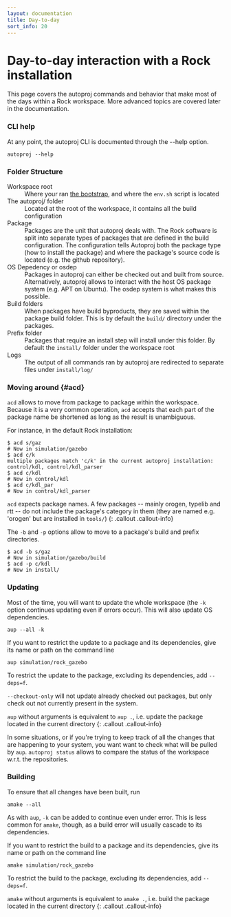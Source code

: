 ```yaml
---
layout: documentation
title: Day-to-day
sort_info: 20
---
```


# Day-to-day interaction with a Rock installation

This page covers the autoproj commands and behavior that make most of the days
within a Rock workspace. More advanced topics are covered later in the
documentation.

### CLI help

At any point, the autoproj CLI is documented through the --help option.

~~~
autoproj --help
~~~

### Folder Structure

<dl>
<dt>Workspace root</dt>
<dd>Where your ran <a href="index.html">the bootstrap</a>, and where the <code>env.sh</code> script is located</dd>
<dt>The autoproj/ folder</dt>
<dd>Located at the root of the workspace, it contains all the build configuration</dd>
<dt>Package</dt>
<dd>Packages are the unit that autoproj deals with. The Rock software is split
into separate types of packages that are defined in the build configuration.
The configuration tells Autoproj both the package type (how to install the
package) and where the package's source code is located (e.g. the github
repository).</dd>
<dt>OS Depedency or osdep</dt>
<dd>Packages in autoproj can either be checked out and built from source.
Alternatively, autoproj allows to interact with the host OS package system
(e.g. APT on Ubuntu). The osdep system is what makes this possible.</dd>
<dt>Build folders</dt>
<dd>When packages have build byproducts, they are saved within the package
build folder. This is by default the <code>build/</code> directory under the packages.</dd>
<dt>Prefix folder</dt>
<dd>Packages that require an install step will install under this folder. By
default the <code>install/</code> folder under the workspace root</dd>
<dt>Logs</dt>
<dd>The output of all commands ran by autoproj are redirected to separate files under <code>install/log/</code></dd>
</dl>

### Moving around {#acd}

`acd` allows to move from package to package within the workspace. Because it
is a very common operation, `acd` accepts that each part of the package name be
shortened as long as the result is unambiguous.

For instance, in the default Rock installation:

~~~
$ acd s/gaz
# Now in simulation/gazebo
$ acd c/k
multiple packages match 'c/k' in the current autoproj installation: control/kdl, control/kdl_parser
$ acd c/kdl
# Now in control/kdl
$ acd c/kdl_par
# Now in control/kdl_parser
~~~

`acd` expects package names. A few packages -- mainly orogen, typelib and rtt
-- do not include the package's category in them (they are named e.g. 'orogen'
but are installed in `tools/`)
{: .callout .callout-info}

The `-b` and `-p` options allow to move to a package's build and prefix directories. 

~~~
$ acd -b s/gaz
# Now in simulation/gazebo/build
$ acd -p c/kdl
# Now in install/
~~~

### Updating

Most of the time, you will want to update the whole workspace (the `-k` option
continues updating even if errors occur). This will also update OS
dependencies.

~~~
aup --all -k
~~~

If you want to restrict the update to a package and its dependencies, give its
name or path on the command line

~~~
aup simulation/rock_gazebo
~~~

To restrict the update to the package, excluding its dependencies, add `--deps=f`.

`--checkout-only` will not update already checked out packages, but
only check out not currently present in the system.

`aup` without arguments is equivalent to `aup .`, i.e. update the package
located in the current directory
{: .callout .callout-info}

In some situations, or if you're trying to keep track of all the changes that
are happening to your system, you want want to check what will be pulled by
`aup`. `autoproj status` allows to compare the status of the workspace w.r.t.
the repositories.

### Building

To ensure that all changes have been built, run

~~~
amake --all
~~~

As with `aup`, `-k` can be added to continue even under error. This is less
common for `amake`, though,  as a build error will usually cascade to its
dependencies.

If you want to restrict the build to a package and its dependencies, give its
name or path on the command line

~~~
amake simulation/rock_gazebo
~~~

To restrict the build to the package, excluding its dependencies, add `--deps=f`.

`amake` without arguments is equivalent to `amake .`, i.e. build the package
located in the current directory
{: .callout .callout-info}

